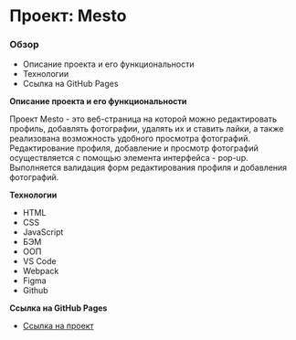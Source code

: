 # Проект: Mesto

### Обзор

* Описание проекта и его функциональности
* Технологии
* Cсылка на GitHub Pages

**Описание проекта и его функциональности**

Проект Mesto - это веб-страница на которой можно редактировать профиль, добавлять фотографии, удалять их и ставить лайки, а также реализована возможность удобного просмотра фотографий. Редактирование профиля, добавление и просмотр фотографий осуществляется с помощью элемента интерфейса - pop-up. Выполняется валидация форм редактирования профиля и добавления фотографий.

**Технологии**

* HTML
* CSS
* JavaScript
* БЭМ
* ООП
* VS Code
* Webpack
* Figma
* Github

**Cсылка на GitHub Pages**

* [Ссылка на проект](https://emalofeev.github.io/mesto/)
